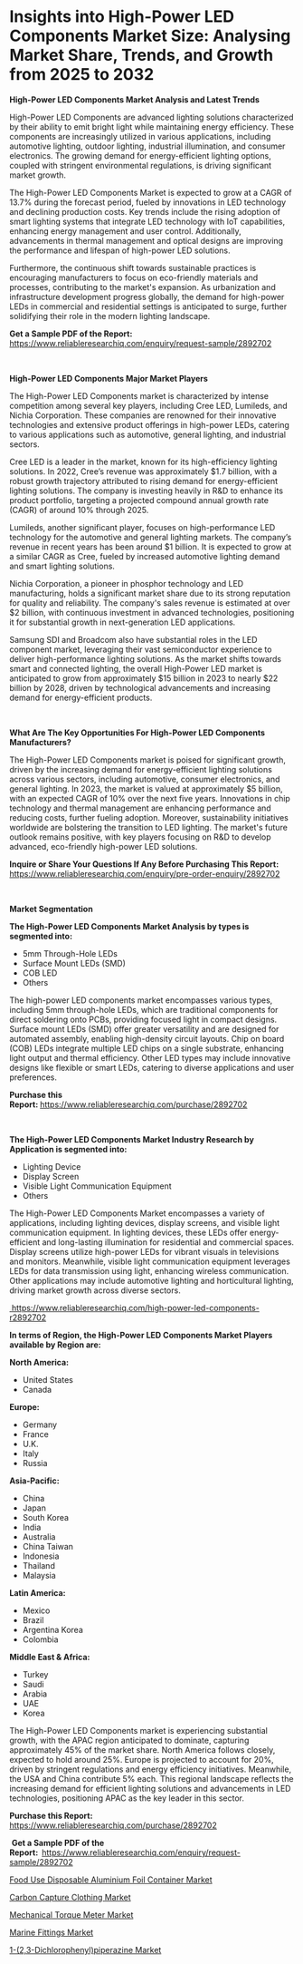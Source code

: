 <p><h1>Insights into High-Power LED Components Market Size: Analysing Market Share, Trends, and Growth from 2025 to 2032</h1></p><p><strong>High-Power LED Components Market Analysis and Latest Trends</strong></p>
<p><p>High-Power LED Components are advanced lighting solutions characterized by their ability to emit bright light while maintaining energy efficiency. These components are increasingly utilized in various applications, including automotive lighting, outdoor lighting, industrial illumination, and consumer electronics. The growing demand for energy-efficient lighting options, coupled with stringent environmental regulations, is driving significant market growth.</p><p>The High-Power LED Components Market is expected to grow at a CAGR of 13.7% during the forecast period, fueled by innovations in LED technology and declining production costs. Key trends include the rising adoption of smart lighting systems that integrate LED technology with IoT capabilities, enhancing energy management and user control. Additionally, advancements in thermal management and optical designs are improving the performance and lifespan of high-power LED solutions.</p><p>Furthermore, the continuous shift towards sustainable practices is encouraging manufacturers to focus on eco-friendly materials and processes, contributing to the market's expansion. As urbanization and infrastructure development progress globally, the demand for high-power LEDs in commercial and residential settings is anticipated to surge, further solidifying their role in the modern lighting landscape.</p></p>
<p><strong>Get a Sample PDF of the Report:&nbsp;</strong> <a href="https://www.reliableresearchiq.com/enquiry/request-sample/2892702?utm_campaign=1129&utm_medium=2&utm_source=Github&utm_content=ia&utm_term=15032025&utm_id=high-power-led-components">https://www.reliableresearchiq.com/enquiry/request-sample/2892702</a></p>
<p>&nbsp;</p>
<p><strong>High-Power LED Components Major Market Players</strong></p>
<p><p>The High-Power LED Components market is characterized by intense competition among several key players, including Cree LED, Lumileds, and Nichia Corporation. These companies are renowned for their innovative technologies and extensive product offerings in high-power LEDs, catering to various applications such as automotive, general lighting, and industrial sectors.</p><p>Cree LED is a leader in the market, known for its high-efficiency lighting solutions. In 2022, Cree’s revenue was approximately $1.7 billion, with a robust growth trajectory attributed to rising demand for energy-efficient lighting solutions. The company is investing heavily in R&D to enhance its product portfolio, targeting a projected compound annual growth rate (CAGR) of around 10% through 2025.</p><p>Lumileds, another significant player, focuses on high-performance LED technology for the automotive and general lighting markets. The company’s revenue in recent years has been around $1 billion. It is expected to grow at a similar CAGR as Cree, fueled by increased automotive lighting demand and smart lighting solutions.</p><p>Nichia Corporation, a pioneer in phosphor technology and LED manufacturing, holds a significant market share due to its strong reputation for quality and reliability. The company's sales revenue is estimated at over $2 billion, with continuous investment in advanced technologies, positioning it for substantial growth in next-generation LED applications.</p><p>Samsung SDI and Broadcom also have substantial roles in the LED component market, leveraging their vast semiconductor experience to deliver high-performance lighting solutions. As the market shifts towards smart and connected lighting, the overall High-Power LED market is anticipated to grow from approximately $15 billion in 2023 to nearly $22 billion by 2028, driven by technological advancements and increasing demand for energy-efficient products.</p></p>
<p>&nbsp;</p>
<p><strong>What Are The Key Opportunities For High-Power LED Components Manufacturers?</strong></p>
<p><p>The High-Power LED Components market is poised for significant growth, driven by the increasing demand for energy-efficient lighting solutions across various sectors, including automotive, consumer electronics, and general lighting. In 2023, the market is valued at approximately $5 billion, with an expected CAGR of 10% over the next five years. Innovations in chip technology and thermal management are enhancing performance and reducing costs, further fueling adoption. Moreover, sustainability initiatives worldwide are bolstering the transition to LED lighting. The market's future outlook remains positive, with key players focusing on R&D to develop advanced, eco-friendly high-power LED solutions.</p></p>
<p><strong>Inquire or Share Your Questions If Any Before Purchasing This Report:</strong> <a href="https://www.reliableresearchiq.com/enquiry/pre-order-enquiry/2892702?utm_campaign=1129&utm_medium=2&utm_source=Github&utm_content=ia&utm_term=15032025&utm_id=high-power-led-components">https://www.reliableresearchiq.com/enquiry/pre-order-enquiry/2892702</a></p>
<p>&nbsp;</p>
<p><strong>Market Segmentation</strong></p>
<p><strong>The High-Power LED Components Market Analysis by types is segmented into:</strong></p>
<p><ul><li>5mm Through-Hole LEDs</li><li>Surface Mount LEDs (SMD)</li><li>COB LED</li><li>Others</li></ul></p>
<p><p>The high-power LED components market encompasses various types, including 5mm through-hole LEDs, which are traditional components for direct soldering onto PCBs, providing focused light in compact designs. Surface mount LEDs (SMD) offer greater versatility and are designed for automated assembly, enabling high-density circuit layouts. Chip on board (COB) LEDs integrate multiple LED chips on a single substrate, enhancing light output and thermal efficiency. Other LED types may include innovative designs like flexible or smart LEDs, catering to diverse applications and user preferences.</p></p>
<p><strong>Purchase this Report:&nbsp;</strong><a href="https://www.reliableresearchiq.com/purchase/2892702?utm_campaign=1129&utm_medium=2&utm_source=Github&utm_content=ia&utm_term=15032025&utm_id=high-power-led-components">https://www.reliableresearchiq.com/purchase/2892702</a></p>
<p>&nbsp;</p>
<p><strong>The High-Power LED Components Market Industry Research by Application is segmented into:</strong></p>
<p><ul><li>Lighting Device</li><li>Display Screen</li><li>Visible Light Communication Equipment</li><li>Others</li></ul></p>
<p><p>The High-Power LED Components Market encompasses a variety of applications, including lighting devices, display screens, and visible light communication equipment. In lighting devices, these LEDs offer energy-efficient and long-lasting illumination for residential and commercial spaces. Display screens utilize high-power LEDs for vibrant visuals in televisions and monitors. Meanwhile, visible light communication equipment leverages LEDs for data transmission using light, enhancing wireless communication. Other applications may include automotive lighting and horticultural lighting, driving market growth across diverse sectors.</p></p>
<p><a href="https://www.reliableresearchiq.com/high-power-led-components-r2892702?utm_campaign=1129&utm_medium=2&utm_source=Github&utm_content=ia&utm_term=15032025&utm_id=high-power-led-components">&nbsp;https://www.reliableresearchiq.com/high-power-led-components-r2892702</a></p>
<p><strong>In terms of Region, the High-Power LED Components Market Players available by Region are:</strong></p>
<p>
    <p> <strong> North America: </strong>
        <ul>
            <li>United States</li>
            <li>Canada</li>
        </ul>
        </p> 
    <p> <strong> Europe: </strong>
        <ul>
            <li>Germany</li>
            <li>France</li>
            <li>U.K.</li>
            <li>Italy</li>
            <li>Russia</li>
        </ul>
        </p> 
    <p> <strong> Asia-Pacific: </strong>
        <ul>
            <li>China</li>
            <li>Japan</li>
            <li>South Korea</li>
            <li>India</li>
            <li>Australia</li>
            <li>China Taiwan</li>
            <li>Indonesia</li>
            <li>Thailand</li>
            <li>Malaysia</li>
        </ul>
        </p> 
    <p> <strong> Latin America: </strong>
        <ul>
            <li>Mexico</li>
            <li>Brazil</li>
            <li>Argentina Korea</li>
            <li>Colombia</li>
        </ul>
        </p> 
    <p> <strong> Middle East & Africa: </strong>
        <ul>
            <li>Turkey</li>
            <li>Saudi</li>
            <li>Arabia</li>
            <li>UAE</li>
            <li>Korea</li>
        </ul>
    </p>
    </p>
<p><p>The High-Power LED Components market is experiencing substantial growth, with the APAC region anticipated to dominate, capturing approximately 45% of the market share. North America follows closely, expected to hold around 25%. Europe is projected to account for 20%, driven by stringent regulations and energy efficiency initiatives. Meanwhile, the USA and China contribute 5% each. This regional landscape reflects the increasing demand for efficient lighting solutions and advancements in LED technologies, positioning APAC as the key leader in this sector.</p></p>
<p><strong>Purchase this Report: </strong><a href="https://www.reliableresearchiq.com/purchase/2892702?utm_campaign=1129&utm_medium=2&utm_source=Github&utm_content=ia&utm_term=15032025&utm_id=high-power-led-components">https://www.reliableresearchiq.com/purchase/2892702</a></p>
<p>&nbsp;<strong>Get a Sample PDF of the Report:&nbsp;&nbsp;</strong><a href="https://www.reliableresearchiq.com/enquiry/request-sample/2892702?utm_campaign=1129&utm_medium=2&utm_source=Github&utm_content=ia&utm_term=15032025&utm_id=high-power-led-components">https://www.reliableresearchiq.com/enquiry/request-sample/2892702</a></p>
<p><strong></strong></p>
<p><p><a href="https://github.com/trenkkwasek84/Market-Research-Report-List-1/blob/main/food-use-disposable-aluminium-foil-container-market.md?utm_campaign=1129&utm_medium=2&utm_source=Github&utm_content=ia&utm_term=15032025&utm_id=high-power-led-components">Food Use Disposable Aluminium Foil Container Market</a></p><p><a href="https://github.com/brinnoifon/Market-Research-Report-List-1/blob/main/carbon-capture-clothing-market.md?utm_campaign=1129&utm_medium=2&utm_source=Github&utm_content=ia&utm_term=15032025&utm_id=high-power-led-components">Carbon Capture Clothing Market</a></p><p><a href="https://github.com/snapetylerho/Market-Research-Report-List-1/blob/main/mechanical-torque-meter-market.md?utm_campaign=1129&utm_medium=2&utm_source=Github&utm_content=ia&utm_term=15032025&utm_id=high-power-led-components">Mechanical Torque Meter Market</a></p><p><a href="https://github.com/rjaibiagha/Market-Research-Report-List-1/blob/main/marine-fittings-market.md?utm_campaign=1129&utm_medium=2&utm_source=Github&utm_content=ia&utm_term=15032025&utm_id=high-power-led-components">Marine Fittings Market</a></p><p><a href="https://github.com/sulvantomppa/Market-Research-Report-List-1/blob/main/1-23-dichlorophenylpiperazine-market.md?utm_campaign=1129&utm_medium=2&utm_source=Github&utm_content=ia&utm_term=15032025&utm_id=high-power-led-components">1-(2,3-Dichlorophenyl)piperazine Market</a></p></p>